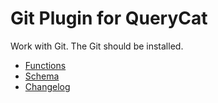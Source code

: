 # Git Plugin for QueryCat

Work with Git. The Git should be installed.

- [Functions](Functions.md)
- [Schema](Schema.md)
- [Changelog](CHANGELOG.md)
